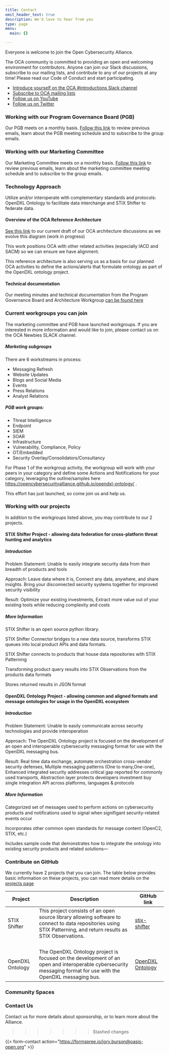 ```yaml
---
title: Contact
omit_header_text: true
description: We'd love to hear from you
type: page
menu:
  main: {}

---
```


Everyone is welcome to join the Open Cybersecurity Alliance. 

The OCA community is committed to providing an open and welcoming environment for contributors. Anyone can join our Slack discussions, subscribe to our mailing lists, and contribute to any of our projects at any time! Please read our Code of Conduct and start participating.
* [Introduce yourself on the OCA #introductions Slack channel](https://docs.google.com/forms/d/1vEAqg9SKBF3UMtmbJJ9qqLarrXN5zeVG3_obedA3DKs/viewform?edit_requested=true)
* [Subscribe to OCA mailing lists](https://lists.oasis-open-projects.org/g/oca)
* [Follow us on YouTube](https://www.youtube.com/user/OASISopen)
* [Follow us on Twitter](https://twitter.com/OpenCyberAllnc)

### Working with our Program Governance Board (PGB) 
Our PGB meets on a monthly basis. [Follow this link](https://lists.oasis-open-projects.org/g/oca-pgb) to review previous emails, learn about the PGB meeting schedule and to subscribe to the group emails. 
 
### Working with our Marketing Committee 
Our Marketing Committee meets on a monthly basis. [Follow this link](https://lists.oasis-open-projects.org/g/oca-marketing) to review previous emails, learn about the marketing committee meeting schedule and to subscribe to the group emails. 

### Technology Approach 
Utilize and/or interoperate with complementary standards and protocols: OpenDXL Ontology to facilitate data interchange and STIX Shifter to federate data. 
#### Overview of the OCA Reference Architecture 

[See this link](https://github.com/opencybersecurityalliance/documentation/blob/master/SACM_OCA_IACD.png) to our current draft of our OCA architecture discussions as we evolve this diagram (work in progress)

This work positions OCA with other related activities (especially IACD and SACM) so we can ensure we have alignment.  

This reference architecture is also serving us as a basis for our planned OCA activities to define the actions/alerts that formulate ontology as part of the OpenDXL ontology project.

#### Technical documentation

Our meeting minutes and technical documentation from the Program Governance Board and Architecture Workgroup [can be found here](https://github.com/opencybersecurityalliance/documentation/wiki)

### Current workgroups you can join

The marketing committee and PGB have launched workgroups.  If you are interested in more information and would like to join, please contact us on the OCA Newbies SLACK channel.
##### Marketing subgroups
There are 6 workstreams in process:
* Messaging Refresh
* Website Updates
* Blogs and Social Media
* Events
* Press Relations
* Analyst Relations
##### PGB work groups:
* Threat Intelligence 
* Endpoint
* SIEM 
* SOAR
* Infrastructure 
* Vulnerability, Compliance, Policy
* OT/Embedded 
* Security Overlay/Consolidators/Consultancy

For Phase 1 of the workgroup activity, the workgroup will work with your peers in your category and define some Actions and Notifications for your category, leveraging the outline/samples here https://opencybersecurityalliance.github.io/opendxl-ontology/ . 

This effort has just launched, so come join us and help us.

### Working with our projects
In addition to the workgroups listed above, you may contribute to our 2 projects.

#### STIX Shifter Project - allowing data federation for cross-platform threat hunting and analytics
##### Introduction
Problem Statement: Unable to easily integrate security data from their breadth of products and tools 

Approach: Leave data where it is, Connect any data, anywhere, and share insights. Bring your disconnected security systems together for improved security visibility 

Result: Optimize your existing investments, Extract more value out of your existing tools while reducing complexity and costs
##### More Information

STIX Shifter is an open source python library.

STIX Shifter Connector bridges to a new data source, transforms STIX queues into local product APIs and data formats. 

STIX Shifter connects to products that house data repositories with STIX Patterning 

Transforming product query results into STIX Observations from the products data formats 

Stores returned results in JSON format

#### OpenDXL Ontology Project - allowing common and aligned formats and message ontologies for usage in the OpenDXL ecosystem
##### Introduction
Problem Statement: Unable to easily communicate across security technologies and provide interoperation 

Approach: The OpenDXL Ontology project is focused on the development of an open and interoperable cybersecurity messaging format for use with the OpenDXL messaging bus. 

Result: Real time data exchange, automate orchestration cross-vendor security defenses, Multiple messaging patterns (One to many,One-one), Enhanced integrated security addresses critical gap reported for commonly used transports, Abstraction layer protects developers investment buy single integration API across platforms, languages & protocols

##### More Information
Categorized set of messages used to perform actions on cybersecurity products and notiﬁcations used to signal when signifigant security-related events occur 

Incorporates other common open standards for message content (OpenC2, STIX, etc.) 

Includes sample code that demonstrates how to integrate the ontology into existing security products and related solutions—


### Contribute on GitHub
We currently have 2 projects that you can join.  The table below provides basic information on these projects, you can read more details on the [projects page](/projects/)

| Project | Description | GitHub link |
|---  |---   |---   |
|STIX Shifter  |This project consists of an open source library allowing software to connect to data repositories using STIX Patterning, and return results as STIX Observations.  | [stix-shifter](https://github.com/opencybersecurityalliance/stix-shifter)
| | |
| | |
| | |
| | |
|OpenDXL Ontology |The OpenDXL Ontology project is focused on the development of an open and interoperable cybersecurity messaging format for use with the OpenDXL messaging bus. | [OpenDXL Ontology](https://github.com/opencybersecurityalliance/opendxl-ontology)

### Community Spaces

### Contact Us
Contact us for more details about sponsorship, or to learn more about the Alliance.
>>>>>>> Stashed changes
 
{{< form-contact action="https://formspree.io/jory.burson@oasis-open.org"  >}}
